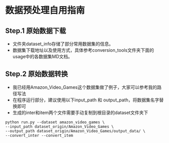 # 数据预处理自用指南

## Step.1 原始数据下载
- 文件夹dataset_info存储了部分常用数据集的信息。
- 数据集下载地址以及使用方式，具体参考conversion_tools文件夹下面的usage中的各数据集MD文档。
## Step.2 原始数据转换
- 我已经用Amazon_Video_Games这个数据集做了例子，大家可以参考我的路径写法
- 在程序运行部分，建议使用以下input_path 和 output_path，将数据集名字替换即可
- 生成的inter和item两个文件需要手动复制到根目录的dataset文件夹下
```
python run.py --dataset amazon_video_games \
--input_path dataset_origin/Amazon_Video_Games \
--output_path dataset_origin/Amazon_Video_Games/output_data/ \
--convert_inter --convert_item
```


